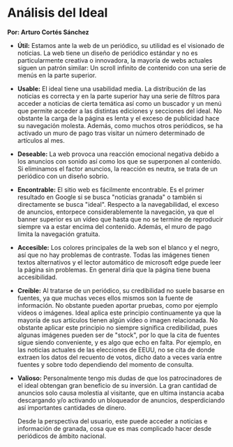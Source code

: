 # Análisis del Ideal

**Por: Arturo Cortés Sánchez**



* **Útil:** Estamos ante la web de un periódico, su utilidad es el visionado de noticias. La web tiene un diseño de periódico estándar y no es particularmente creativa o innovadora, la mayoría de webs actuales siguen un patrón similar: Un scroll infinito de contenido con una serie de menús en la parte superior.

  

* **Usable:** El ideal tiene una usabilidad media. La distribución de las noticias es correcta y en la parte superior hay una serie de filtros para acceder a noticias de cierta temática así como un buscador y un menú que permite acceder a las distintas ediciones y secciones del ideal. No obstante la carga de la página es lenta y el exceso de publicidad hace su navegación molesta. Además, como muchos otros periódicos, se ha activado un muro de pago tras visitar un número determinado de artículos al mes.

  

* **Deseable:** La web provoca una reacción emocional negativa debido a los anuncios con sonido así como los que se superponen al contenido. Si eliminamos el factor anuncios, la reacción es neutra, se trata de un periódico con un diseño sobrio.

  

* **Encontrable:** El sitio web es fácilmente encontrable. Es el primer resultado en Google si se busca "noticias granada" o también si directamente se busca "ideal". Respecto a la navegabilidad, el exceso de anuncios, entorpece considerablemente la navegación, ya que el banner superior es un vídeo que hasta que no se termine de reproducir siempre va a estar encima del contenido. Además, el muro de pago limita la navegación gratuita.

  

* **Accesible:** Los colores principales de la web son el blanco y el negro, así que no hay problemas de contraste. Todas las imágenes tienen textos alternativos y el lector automático de microsoft edge puede leer la página sin problemas. En general diría que la página tiene buena accesibilidad.

  

* **Creíble:** Al tratarse de un periódico, su credibilidad no suele basarse en fuentes, ya que muchas veces ellos mismos son la fuente de información. No obstante pueden aportar pruebas, como por ejemplo vídeos o imágenes. Ideal aplica este principio continuamente ya que la mayoría de sus artículos tienen algún vídeo o imagen relacionada. No obstante aplicar este principio no siempre significa credibilidad, pues algunas imágenes pueden ser de "stock", por lo que la cita de fuentes sigue siendo conveniente, y es algo que echo en falta. Por ejemplo, en las noticias actuales de las elecciones de EEUU, no se cita de donde extraen los datos del recuento de votos, dicho dato a veces varía entre fuentes y sobre todo dependiendo del momento de consulta.

  

* **Valioso:** Personalmente tengo mis dudas de que los patrocinadores de el ideal obtengan gran beneficio de su inversión. La gran cantidad de anuncios solo causa molestia al visitante, que en ultima instancia acaba descargando y/o activando un bloqueador de anuncios, desperdiciando así importantes cantidades de dinero. 

  Desde la perspectiva del usuario, este puede acceder a noticias e información de granada, cosa que es mas complicado hacer desde periódicos de ámbito nacional.

